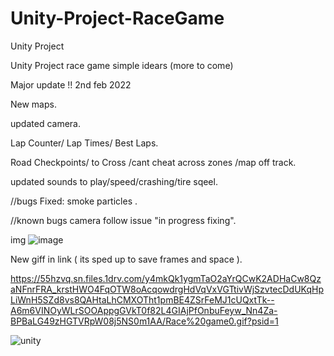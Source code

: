 # Unity-Project-RaceGame
Unity Project

Unity Project race game simple idears (more to come)

Major update !! 2nd feb 2022

New maps.

updated camera.

Lap Counter/
Lap Times/
Best Laps.

Road Checkpoints/ to Cross /cant cheat across zones /map off track.

updated sounds to play/speed/crashing/tire sqeel.

//bugs
Fixed: smoke particles .

//known bugs
camera follow issue "in progress fixing".

img
![image](https://user-images.githubusercontent.com/24589212/152156984-8dd6ebfe-ce02-4fa7-8f0c-490a0604ca5c.png)


New giff in link ( its sped up to save frames and space ).

https://55hzvq.sn.files.1drv.com/y4mkQk1ygmTaO2aYrQCwK2ADHaCw8QzaNFnrFRA_krstHWO4FqOTW8oAcqowdrgHdVqVxVGTtivWjSzvtecDdUKqHpLiWnH5SZd8vs8QAHtaLhCMXOTht1pmBE4ZSrFeMJ1cUQxtTk--A6m6VINOyWLrSOOAppgGVkT0f82L4GIAjPfOnbuFeyw_Nn4Za-BPBaLG49zHGTVRpW08j5NS0m1AA/Race%20game0.gif?psid=1



![unity](https://user-images.githubusercontent.com/24589212/127258008-be0f9262-ba9e-4049-b22b-df84aaeeed46.gif)
